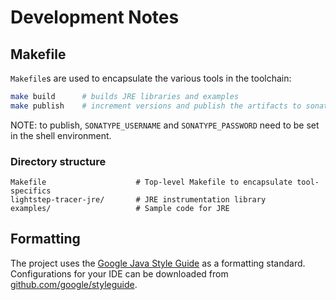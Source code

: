 # Development Notes

## Makefile

`Makefile`s are used to encapsulate the various tools in the toolchain:

```bash
make build      # builds JRE libraries and examples
make publish    # increment versions and publish the artifacts to sonatype
```

NOTE: to publish, `SONATYPE_USERNAME` and `SONATYPE_PASSWORD` need to be set in the shell environment.

###  Directory structure

```
Makefile                    # Top-level Makefile to encapsulate tool-specifics
lightstep-tracer-jre/       # JRE instrumentation library
examples/                   # Sample code for JRE
```

## Formatting

The project uses the [Google Java Style Guide](https://google.github.io/styleguide/javaguide.html) as a formatting standard. Configurations for your IDE can be downloaded from [github.com/google/styleguide](https://github.com/google/styleguide).